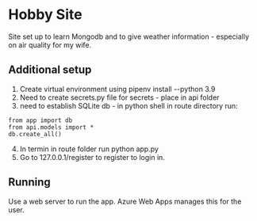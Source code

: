 # Hobby Site
Site set up to learn Mongodb and to give weather information - especially on air quality for my wife.

## Additional setup
1. Create virtual environment using pipenv install --python 3.9
2. Need to create secrets.py file for secrets - place in api folder
3. need to establish SQLite db - in python shell in route directory run:
```
from app import db 
from api.models import *
db.create_all()
```
4. In termin in route folder run python app.py
5. Go to 127.0.0.1/register to register to login in.  

## Running
Use a web server to run the app. Azure Web Apps manages this for the user. 
